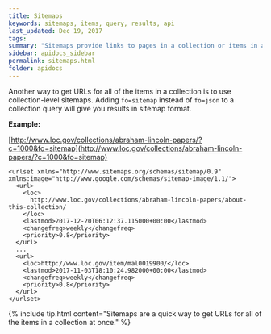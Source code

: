 ```yaml
---
title: Sitemaps
keywords: sitemaps, items, query, results, api 
last_updated: Dec 19, 2017
tags: 
summary: "Sitemaps provide links to pages in a collection or items in a collection. Sitemaps are in XML."
sidebar: apidocs_sidebar
permalink: sitemaps.html
folder: apidocs
---
```


Another way to get URLs for all of the items in a collection is to use collection-level sitemaps. Adding ```fo=sitemap``` instead of ```fo=json``` to a collection query will give you results in sitemap format. 

**Example:**

[http://www.loc.gov/collections/abraham-lincoln-papers/?c=1000&fo=sitemap](http://www.loc.gov/collections/abraham-lincoln-papers/?c=1000&fo=sitemap)

```
<urlset xmlns="http://www.sitemaps.org/schemas/sitemap/0.9" xmlns:image="http://www.google.com/schemas/sitemap-image/1.1/">
  <url>
    <loc>
      http://www.loc.gov/collections/abraham-lincoln-papers/about-this-collection/
    </loc>
    <lastmod>2017-12-20T06:12:37.115000+00:00</lastmod>
    <changefreq>weekly</changefreq>
    <priority>0.8</priority>
  </url>
  ...
  <url>
    <loc>http://www.loc.gov/item/mal0019900/</loc>
    <lastmod>2017-11-03T18:10:24.982000+00:00</lastmod>
    <changefreq>weekly</changefreq>
    <priority>0.8</priority>
  </url>
</urlset>
```

{% include tip.html content="Sitemaps are a quick way to get URLs for all of the items in a collection at once." %}
